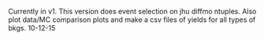 Currently in v1.
This version does event selection on jhu diffmo ntuples.
Also plot data/MC comparison plots and make a csv files of yields for all types of bkgs.
10-12-15
